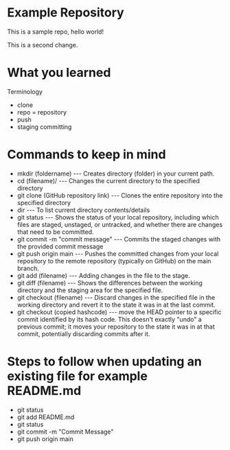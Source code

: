# Example Repository
This is a sample repo, hello world!

This is a second change.

# What you learned
Terminology
- clone
- repo = repository
- push
- staging committing

# Commands to keep in mind
- mkdir (foldername) --- Creates directory (folder) in your current path.
- cd (filename)/ --- Changes the current directory to the specified directory
- git clone (GitHub repository link) --- Clones the entire repository into the specified directory
- dir --- To list current directory contents/details
- git status --- Shows the status of your local repository, including which files are staged, unstaged, or untracked, and whether there are changes that need to be committed.
- git commit -m "commit message" --- Commits the staged changes with the provided commit message
- git push origin main --- Pushes the committed changes from your local repository to the remote repository (typically on GitHub) on the main branch.
- git add (filename) --- Adding changes in the file to the stage.
- git diff (filename) --- Shows the differences between the working directory and the staging area for the specified file.
- git checkout (filename) --- Discard changes in the specified file in the working directory and revert it to the state it was in at the last commit.
- git checkout (copied hashcode) --- move the HEAD pointer to a specific commit identified by its hash code. This doesn't exactly "undo" a previous commit; it moves your repository to the state it was in at that commit, potentially discarding commits after it.

# Steps to follow when updating an existing file for example README.md
- git status
- git add README.md
- git status
- git commit -m "Commit Message"
- git push origin main